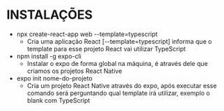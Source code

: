 # INSTALAÇÕES

- npx create-react-app web --template=typescript
    - Cria uma aplicação React [--template=typescript] informa que o template para esse projeto React vai utilizar TypeScript
- npm install -g expo-cli
    - Instalar o expo de forma global na máquina, é através dele que criamos os projetos React Native
- expo init nome-do-projeto
    - Cria um projeto React Native através do expo, após executar esse comando será perguntando qual template irá utilizar, exemplo o blank com TypeScript
